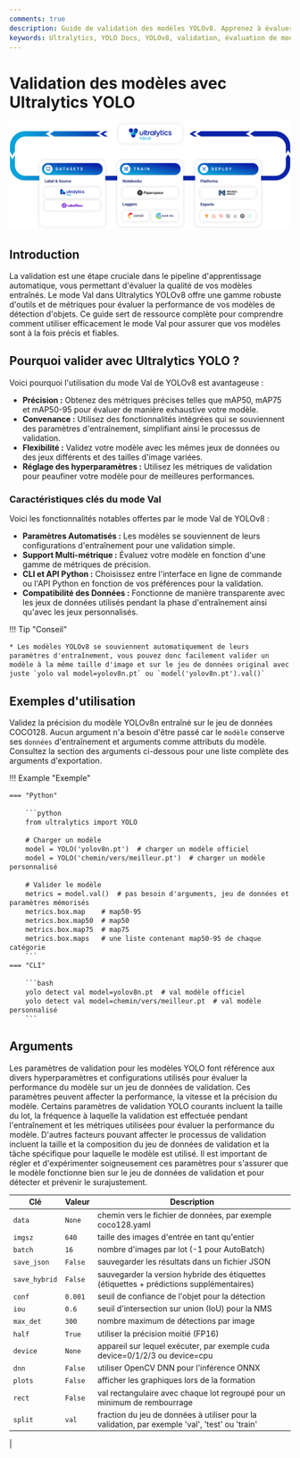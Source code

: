 ```yaml
---
comments: true
description: Guide de validation des modèles YOLOv8. Apprenez à évaluer la performance de vos modèles YOLO en utilisant les paramètres de validation et les métriques avec des exemples en Python et en CLI.
keywords: Ultralytics, YOLO Docs, YOLOv8, validation, évaluation de modèle, hyperparamètres, précision, métriques, Python, CLI
---
```


# Validation des modèles avec Ultralytics YOLO

<img width="1024" src="https://github.com/ultralytics/assets/raw/main/yolov8/banner-integrations.png" alt="Écosystème Ultralytics YOLO et intégrations">

## Introduction

La validation est une étape cruciale dans le pipeline d'apprentissage automatique, vous permettant d'évaluer la qualité de vos modèles entraînés. Le mode Val dans Ultralytics YOLOv8 offre une gamme robuste d'outils et de métriques pour évaluer la performance de vos modèles de détection d'objets. Ce guide sert de ressource complète pour comprendre comment utiliser efficacement le mode Val pour assurer que vos modèles sont à la fois précis et fiables.

## Pourquoi valider avec Ultralytics YOLO ?

Voici pourquoi l'utilisation du mode Val de YOLOv8 est avantageuse :

- **Précision :** Obtenez des métriques précises telles que mAP50, mAP75 et mAP50-95 pour évaluer de manière exhaustive votre modèle.
- **Convenance :** Utilisez des fonctionnalités intégrées qui se souviennent des paramètres d'entraînement, simplifiant ainsi le processus de validation.
- **Flexibilité :** Validez votre modèle avec les mêmes jeux de données ou des jeux différents et des tailles d'image variées.
- **Réglage des hyperparamètres :** Utilisez les métriques de validation pour peaufiner votre modèle pour de meilleures performances.

### Caractéristiques clés du mode Val

Voici les fonctionnalités notables offertes par le mode Val de YOLOv8 :

- **Paramètres Automatisés :** Les modèles se souviennent de leurs configurations d'entraînement pour une validation simple.
- **Support Multi-métrique :** Évaluez votre modèle en fonction d'une gamme de métriques de précision.
- **CLI et API Python :** Choisissez entre l'interface en ligne de commande ou l'API Python en fonction de vos préférences pour la validation.
- **Compatibilité des Données :** Fonctionne de manière transparente avec les jeux de données utilisés pendant la phase d'entraînement ainsi qu'avec les jeux personnalisés.

!!! Tip "Conseil"

    * Les modèles YOLOv8 se souviennent automatiquement de leurs paramètres d'entraînement, vous pouvez donc facilement valider un modèle à la même taille d'image et sur le jeu de données original avec juste `yolo val model=yolov8n.pt` ou `model('yolov8n.pt').val()`

## Exemples d'utilisation

Validez la précision du modèle YOLOv8n entraîné sur le jeu de données COCO128. Aucun argument n'a besoin d'être passé car le `modèle` conserve ses `données` d'entraînement et arguments comme attributs du modèle. Consultez la section des arguments ci-dessous pour une liste complète des arguments d'exportation.

!!! Example "Exemple"

    === "Python"

        ```python
        from ultralytics import YOLO

        # Charger un modèle
        model = YOLO('yolov8n.pt')  # charger un modèle officiel
        model = YOLO('chemin/vers/meilleur.pt')  # charger un modèle personnalisé

        # Valider le modèle
        metrics = model.val()  # pas besoin d'arguments, jeu de données et paramètres mémorisés
        metrics.box.map    # map50-95
        metrics.box.map50  # map50
        metrics.box.map75  # map75
        metrics.box.maps   # une liste contenant map50-95 de chaque catégorie
        ```
    === "CLI"

        ```bash
        yolo detect val model=yolov8n.pt  # val modèle officiel
        yolo detect val model=chemin/vers/meilleur.pt  # val modèle personnalisé
        ```

## Arguments

Les paramètres de validation pour les modèles YOLO font référence aux divers hyperparamètres et configurations utilisés pour évaluer la performance du modèle sur un jeu de données de validation. Ces paramètres peuvent affecter la performance, la vitesse et la précision du modèle. Certains paramètres de validation YOLO courants incluent la taille du lot, la fréquence à laquelle la validation est effectuée pendant l'entraînement et les métriques utilisées pour évaluer la performance du modèle. D'autres facteurs pouvant affecter le processus de validation incluent la taille et la composition du jeu de données de validation et la tâche spécifique pour laquelle le modèle est utilisé. Il est important de régler et d'expérimenter soigneusement ces paramètres pour s'assurer que le modèle fonctionne bien sur le jeu de données de validation et pour détecter et prévenir le surajustement.

| Clé           | Valeur  | Description                                                                                    |
|---------------|---------|------------------------------------------------------------------------------------------------|
| `data`        | `None`  | chemin vers le fichier de données, par exemple coco128.yaml                                    |
| `imgsz`       | `640`   | taille des images d'entrée en tant qu'entier                                                   |
| `batch`       | `16`    | nombre d'images par lot (-1 pour AutoBatch)                                                    |
| `save_json`   | `False` | sauvegarder les résultats dans un fichier JSON                                                 |
| `save_hybrid` | `False` | sauvegarder la version hybride des étiquettes (étiquettes + prédictions supplémentaires)       |
| `conf`        | `0.001` | seuil de confiance de l'objet pour la détection                                                |
| `iou`         | `0.6`   | seuil d'intersection sur union (IoU) pour la NMS                                               |
| `max_det`     | `300`   | nombre maximum de détections par image                                                         |
| `half`        | `True`  | utiliser la précision moitié (FP16)                                                            |
| `device`      | `None`  | appareil sur lequel exécuter, par exemple cuda device=0/1/2/3 ou device=cpu                    |
| `dnn`         | `False` | utiliser OpenCV DNN pour l'inférence ONNX                                                      |
| `plots`       | `False` | afficher les graphiques lors de la formation                                                   |
| `rect`        | `False` | val rectangulaire avec chaque lot regroupé pour un minimum de rembourrage                      |
| `split`       | `val`   | fraction du jeu de données à utiliser pour la validation, par exemple 'val', 'test' ou 'train' |
|
